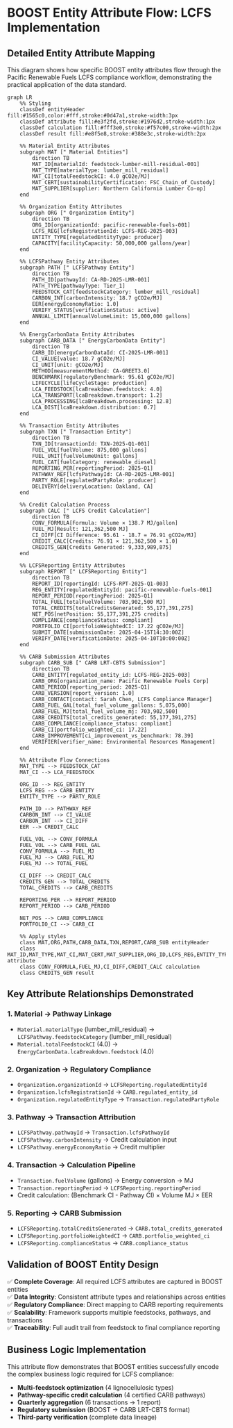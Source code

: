 # BOOST Entity Attribute Flow: LCFS Implementation

## Detailed Entity Attribute Mapping

This diagram shows how specific BOOST entity attributes flow through the Pacific Renewable Fuels LCFS compliance workflow, demonstrating the practical application of the data standard.

```mermaid
graph LR
    %% Styling
    classDef entityHeader fill:#1565c0,color:#fff,stroke:#0d47a1,stroke-width:3px
    classDef attribute fill:#e3f2fd,stroke:#1976d2,stroke-width:1px
    classDef calculation fill:#fff3e0,stroke:#f57c00,stroke-width:2px
    classDef result fill:#e8f5e8,stroke:#388e3c,stroke-width:2px
    
    %% Material Entity Attributes
    subgraph MAT [" Material Entities"]
        direction TB
        MAT_ID[materialId: feedstock-lumber-mill-residual-001]
        MAT_TYPE[materialType: lumber_mill_residual]
        MAT_CI[totalFeedstockCI: 4.0 gCO2e/MJ]
        MAT_CERT[sustainabilityCertification: FSC_Chain_of_Custody]
        MAT_SUPPLIER[supplier: Northern California Lumber Co-op]
    end
    
    %% Organization Entity Attributes  
    subgraph ORG [" Organization Entity"]
        direction TB
        ORG_ID[organizationId: pacific-renewable-fuels-001]
        LCFS_REG[lcfsRegistrationId: LCFS-REG-2025-003]
        ENTITY_TYPE[regulatedEntityType: producer]
        CAPACITY[facilityCapacity: 50,000,000 gallons/year]
    end
    
    %% LCFSPathway Entity Attributes
    subgraph PATH [" LCFSPathway Entity"]
        direction TB
        PATH_ID[pathwayId: CA-RD-2025-LMR-001]
        PATH_TYPE[pathwayType: Tier_1]
        FEEDSTOCK_CAT[feedstockCategory: lumber_mill_residual]
        CARBON_INT[carbonIntensity: 18.7 gCO2e/MJ]
        EER[energyEconomyRatio: 1.0]
        VERIFY_STATUS[verificationStatus: active]
        ANNUAL_LIMIT[annualVolumeLimit: 15,000,000 gallons]
    end
    
    %% EnergyCarbonData Entity Attributes
    subgraph CARB_DATA [" EnergyCarbonData Entity"]
        direction TB
        CARB_ID[energyCarbonDataId: CI-2025-LMR-001]
        CI_VALUE[value: 18.7 gCO2e/MJ]
        CI_UNIT[unit: gCO2e/MJ]
        METHOD[measurementMethod: CA-GREET3.0]
        BENCHMARK[regulatoryBenchmark: 95.61 gCO2e/MJ]
        LIFECYCLE[lifeCycleStage: production]
        LCA_FEEDSTOCK[lcaBreakdown.feedstock: 4.0]
        LCA_TRANSPORT[lcaBreakdown.transport: 1.2]
        LCA_PROCESSING[lcaBreakdown.processing: 12.8]
        LCA_DIST[lcaBreakdown.distribution: 0.7]
    end
    
    %% Transaction Entity Attributes
    subgraph TXN [" Transaction Entity"]
        direction TB
        TXN_ID[transactionId: TXN-2025-Q1-001]
        FUEL_VOL[fuelVolume: 875,000 gallons]
        FUEL_UNIT[fuelVolumeUnit: gallons]
        FUEL_CAT[fuelCategory: renewable_diesel]
        REPORTING_PER[reportingPeriod: 2025-Q1]
        PATHWAY_REF[lcfsPathwayId: CA-RD-2025-LMR-001]
        PARTY_ROLE[regulatedPartyRole: producer]
        DELIVERY[deliveryLocation: Oakland, CA]
    end
    
    %% Credit Calculation Process
    subgraph CALC [" LCFS Credit Calculation"]
        direction TB
        CONV_FORMULA[Formula: Volume × 138.7 MJ/gallon]
        FUEL_MJ[Result: 121,362,500 MJ]
        CI_DIFF[CI Difference: 95.61 - 18.7 = 76.91 gCO2e/MJ]
        CREDIT_CALC[Credits: 76.91 × 121,362,500 × 1.0]
        CREDITS_GEN[Credits Generated: 9,333,989,875]
    end
    
    %% LCFSReporting Entity Attributes
    subgraph REPORT [" LCFSReporting Entity"]
        direction TB
        REPORT_ID[reportingId: LCFS-RPT-2025-Q1-003]
        REG_ENTITY[regulatedEntityId: pacific-renewable-fuels-001]
        REPORT_PERIOD[reportingPeriod: 2025-Q1]
        TOTAL_FUEL[totalFuelVolume: 703,902,500 MJ]
        TOTAL_CREDITS[totalCreditsGenerated: 55,177,391,275]
        NET_POS[netPosition: 55,177,391,275 credits]
        COMPLIANCE[complianceStatus: compliant]
        PORTFOLIO_CI[portfolioWeightedCI: 17.22 gCO2e/MJ]
        SUBMIT_DATE[submissionDate: 2025-04-15T14:30:00Z]
        VERIFY_DATE[verificationDate: 2025-04-10T10:00:00Z]
    end
    
    %% CARB Submission Attributes
    subgraph CARB_SUB [" CARB LRT-CBTS Submission"]
        direction TB
        CARB_ENTITY[regulated_entity_id: LCFS-REG-2025-003]
        CARB_ORG[organization_name: Pacific Renewable Fuels Corp]
        CARB_PERIOD[reporting_period: 2025-Q1]
        CARB_VERSION[report_version: 1.0]
        CARB_CONTACT[contact: Sarah Chen, LCFS Compliance Manager]
        CARB_FUEL_GAL[total_fuel_volume_gallons: 5,075,000]
        CARB_FUEL_MJ[total_fuel_volume_mj: 703,902,500]
        CARB_CREDITS[total_credits_generated: 55,177,391,275]
        CARB_COMPLIANCE[compliance_status: compliant]
        CARB_CI[portfolio_weighted_ci: 17.22]
        CARB_IMPROVEMENT[ci_improvement_vs_benchmark: 78.39]
        VERIFIER[verifier_name: Environmental Resources Management]
    end
    
    %% Attribute Flow Connections
    MAT_TYPE --> FEEDSTOCK_CAT
    MAT_CI --> LCA_FEEDSTOCK
    
    ORG_ID --> REG_ENTITY
    LCFS_REG --> CARB_ENTITY
    ENTITY_TYPE --> PARTY_ROLE
    
    PATH_ID --> PATHWAY_REF
    CARBON_INT --> CI_VALUE
    CARBON_INT --> CI_DIFF
    EER --> CREDIT_CALC
    
    FUEL_VOL --> CONV_FORMULA
    FUEL_VOL --> CARB_FUEL_GAL
    CONV_FORMULA --> FUEL_MJ
    FUEL_MJ --> CARB_FUEL_MJ
    FUEL_MJ --> TOTAL_FUEL
    
    CI_DIFF --> CREDIT_CALC
    CREDITS_GEN --> TOTAL_CREDITS
    TOTAL_CREDITS --> CARB_CREDITS
    
    REPORTING_PER --> REPORT_PERIOD
    REPORT_PERIOD --> CARB_PERIOD
    
    NET_POS --> CARB_COMPLIANCE
    PORTFOLIO_CI --> CARB_CI
    
    %% Apply styles
    class MAT,ORG,PATH,CARB_DATA,TXN,REPORT,CARB_SUB entityHeader
    class MAT_ID,MAT_TYPE,MAT_CI,MAT_CERT,MAT_SUPPLIER,ORG_ID,LCFS_REG,ENTITY_TYPE,CAPACITY,PATH_ID,PATH_TYPE,FEEDSTOCK_CAT,CARBON_INT,EER,VERIFY_STATUS,ANNUAL_LIMIT,CARB_ID,CI_VALUE,CI_UNIT,METHOD,BENCHMARK,LIFECYCLE,LCA_FEEDSTOCK,LCA_TRANSPORT,LCA_PROCESSING,LCA_DIST,TXN_ID,FUEL_VOL,FUEL_UNIT,FUEL_CAT,REPORTING_PER,PATHWAY_REF,PARTY_ROLE,DELIVERY,REPORT_ID,REG_ENTITY,REPORT_PERIOD,TOTAL_FUEL,TOTAL_CREDITS,NET_POS,COMPLIANCE,PORTFOLIO_CI,SUBMIT_DATE,VERIFY_DATE,CARB_ENTITY,CARB_ORG,CARB_PERIOD,CARB_VERSION,CARB_CONTACT,CARB_FUEL_GAL,CARB_FUEL_MJ,CARB_CREDITS,CARB_COMPLIANCE,CARB_CI,CARB_IMPROVEMENT,VERIFIER attribute
    class CONV_FORMULA,FUEL_MJ,CI_DIFF,CREDIT_CALC calculation
    class CREDITS_GEN result
```

## Key Attribute Relationships Demonstrated

### 1. **Material → Pathway Linkage**
- `Material.materialType` (lumber_mill_residual) → `LCFSPathway.feedstockCategory` (lumber_mill_residual)
- `Material.totalFeedstockCI` (4.0) → `EnergyCarbonData.lcaBreakdown.feedstock` (4.0)

### 2. **Organization → Regulatory Compliance**
- `Organization.organizationId` → `LCFSReporting.regulatedEntityId`
- `Organization.lcfsRegistrationId` → `CARB.regulated_entity_id`
- `Organization.regulatedEntityType` → `Transaction.regulatedPartyRole`

### 3. **Pathway → Transaction Attribution**
- `LCFSPathway.pathwayId` → `Transaction.lcfsPathwayId`
- `LCFSPathway.carbonIntensity` → Credit calculation input
- `LCFSPathway.energyEconomyRatio` → Credit multiplier

### 4. **Transaction → Calculation Pipeline**
- `Transaction.fuelVolume` (gallons) → Energy conversion → MJ
- `Transaction.reportingPeriod` → `LCFSReporting.reportingPeriod`
- Credit calculation: (Benchmark CI - Pathway CI) × Volume MJ × EER

### 5. **Reporting → CARB Submission**
- `LCFSReporting.totalCreditsGenerated` → `CARB.total_credits_generated`
- `LCFSReporting.portfolioWeightedCI` → `CARB.portfolio_weighted_ci`
- `LCFSReporting.complianceStatus` → `CARB.compliance_status`

## Validation of BOOST Entity Design

✅ **Complete Coverage**: All required LCFS attributes are captured in BOOST entities  
✅ **Data Integrity**: Consistent attribute types and relationships across entities  
✅ **Regulatory Compliance**: Direct mapping to CARB reporting requirements  
✅ **Scalability**: Framework supports multiple feedstocks, pathways, and transactions  
✅ **Traceability**: Full audit trail from feedstock to final compliance reporting  

## Business Logic Implementation

This attribute flow demonstrates that BOOST entities successfully encode the complex business logic required for LCFS compliance:

- **Multi-feedstock optimization** (4 lignocellulosic types)
- **Pathway-specific credit calculation** (4 certified CARB pathways)  
- **Quarterly aggregation** (6 transactions → 1 report)
- **Regulatory submission** (BOOST → CARB LRT-CBTS format)
- **Third-party verification** (complete data lineage)